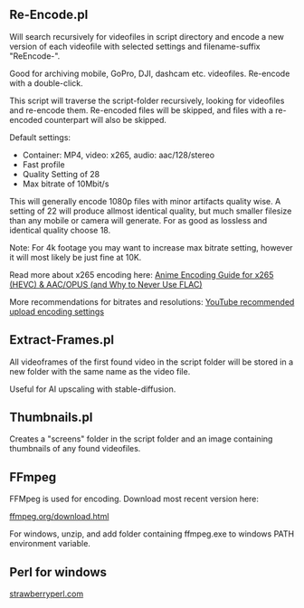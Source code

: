 ## Re-Encode.pl

Will search recursively for videofiles in script directory and encode a new version of each videofile with selected settings and filename-suffix "ReEncode-<n>".

Good for archiving mobile, GoPro, DJI, dashcam etc. videofiles. Re-encode with a double-click.

This script will traverse the script-folder recursively, looking for videofiles and re-encode them. Re-encoded files will be skipped, and files with a re-encoded counterpart will also be skipped.

Default settings:
* Container: MP4, video: x265, audio: aac/128/stereo
* Fast profile
* Quality Setting of 28
* Max bitrate of 10Mbit/s

This will generally encode 1080p files with minor artifacts quality wise. A setting of 22 will produce allmost identical quality, but much smaller filesize than any mobile or camera will generate. For as good as lossless and identical quality choose 18.

Note: For 4k footage you may want to increase max bitrate setting, however it will most likely be just fine at 10K.

Read more about x265 encoding here: [Anime Encoding Guide for x265 (HEVC) & AAC/OPUS (and Why to Never Use FLAC)](https://kokomins.wordpress.com/2019/10/10/anime-encoding-guide-for-x265-and-why-to-never-use-flac/)

More recommendations for bitrates and resolutions: [YouTube recommended upload encoding settings](https://support.google.com/youtube/answer/1722171?sjid=181486248341066613-EU)

## Extract-Frames.pl

All videoframes of the first found video in the script folder will be stored in a new folder with the same name as the video file.

Useful for AI upscaling with stable-diffusion.

## Thumbnails.pl

Creates a "screens" folder in the script folder and an image containing <n> thumbnails of any found videofiles.

## FFmpeg

FFMpeg is used for encoding. Download most recent version here:

[ffmpeg.org/download.html](https://ffmpeg.org/download.html)

For windows, unzip, and add folder containing ffmpeg.exe to windows PATH environment variable.

## Perl for windows

[strawberryperl.com](https://strawberryperl.com/)


